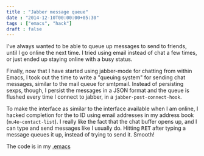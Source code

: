 ```yaml
---
title : "Jabber message queue"
date : "2014-12-10T00:00:00+05:30"
tags : ["emacs", "hack"]
draft : false
---
```


I've always wanted to be able to queue up messages to send to friends, until I
go online the next time.  I tried using email instead of chat a few times, or
just ended up staying online with a busy status.

Finally, now that I have started using jabber-mode for chatting from within
Emacs, I took out the time to write a "queuing system" for sending chat
messages, similar to the mail queue for smtpmail.  Instead of persisting sexps,
though, I persist the messages in a JSON format and the queue is flushed every
time I connect to jabber, in a `jabber-post-connect-hook`.

To make the interface as similar to the interface available when I am online, I
hacked completion for the to ID using email addresses in my address book
(`mu4e~contact-list`).  I really like the fact that the chat buffer opens up,
and I can type and send messages like I usually do.  Hitting <kbd>RET</kbd> after typing
a message queues it up, instead of trying to send it. Smooth!

The code is in my [.emacs](https://github.com/punchagan/dot-emacs/blob/master/punchagan.org#jabber)
